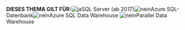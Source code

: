 <Token>**DIESES THEMA GILT FÜR:**![ja](media/yes.png)SQL Server (ab 2017)![nein](media/no.png)Azure SQL-Datenbank![nein](media/no.png)Azure SQL Data Warehouse ![nein](media/no.png)Parallel Data Warehouse </Token>

